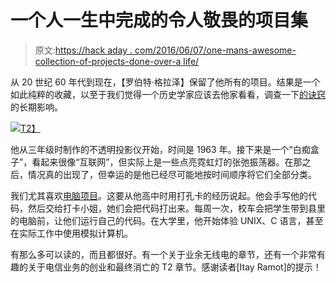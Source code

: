 # 一个人一生中完成的令人敬畏的项目集

> 原文:[https://hack aday . com/2016/06/07/one-mans-awesome-collection-of-projects-done-over-a life/](https://hackaday.com/2016/06/07/one-mans-awesome-collection-of-projects-done-over-a-lifetime/)

从 20 世纪 60 年代到现在，【罗伯特·格拉泽】保留了他所有的项目。结果是一个如此纯粹的收藏，以至于我们觉得一个历史学家应该去他家看看，调查一下[的诀窍](https://www.youtube.com/watch?v=CmYDgncMhXw)的长期影响。

[![](../Images/5e26382c957f628a84b907d401a6f93d.png)T2】](https://hackaday.com/wp-content/uploads/2016/06/idiotboxw_bright.png)

他从三年级时制作的不透明投影仪开始，时间是 1963 年。接下来是一个“白痴盒子”，看起来很像“互联网”，但实际上是一些点亮霓虹灯的张弛振荡器。在那之后，情况真的出现了，但幸运的是他已经尽可能地按时间顺序将它们全部分类。

我们尤其喜欢[电脑项目](http://www.icengineering.com/n3ic/projects/computer/)。这要从他高中时用打孔卡的经历说起。他会手写他的代码，然后交给打卡小姐，她们会把代码打出来。每周一次，校车会把学生带到县里的电脑前，让他们运行自己的代码。在大学里，他开始体验 UNIX、C 语言，甚至在实际工作中使用模拟计算机。

有那么多可以读的，而且都很好。有一个关于业余无线电的章节，还有一个非常有趣的关于电信业务的创业和最终消亡的 T2 章节。感谢读者[Itay Ramot]的提示！